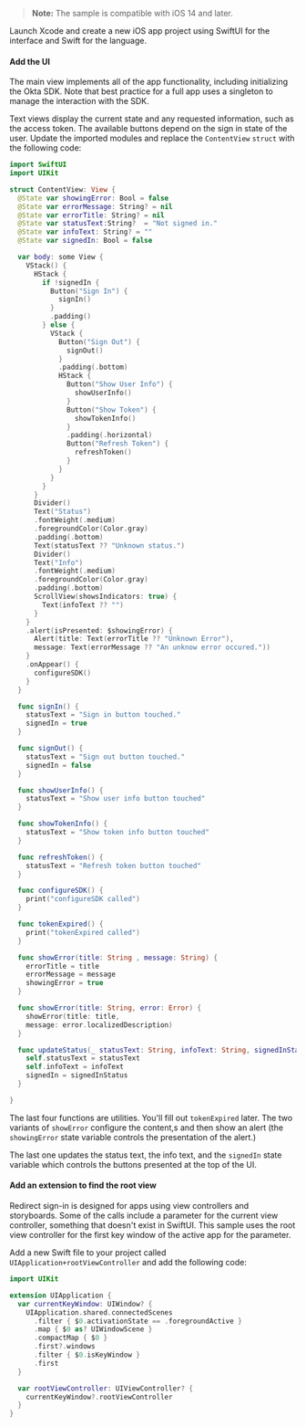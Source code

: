 > **Note:** The sample is compatible with iOS 14 and later.

Launch Xcode and create a new iOS app project using SwiftUI for the interface and Swift for the language.

#### Add the UI

The main view implements all of the app functionality, including initializing the Okta SDK. Note that best practice for a full app uses a singleton to manage the interaction with the SDK.

Text views display the current state and any requested information, such as the access token. The available buttons depend on the sign in state of the user. Update the imported modules and replace the `ContentView` `struct` with the following code:

```swift
import SwiftUI
import UIKit

struct ContentView: View {
  @State var showingError: Bool = false
  @State var errorMessage: String? = nil
  @State var errorTitle: String? = nil
  @State var statusText:String?  = "Not signed in."
  @State var infoText: String? = ""
  @State var signedIn: Bool = false

  var body: some View {
    VStack() {
      HStack {
        if !signedIn {
          Button("Sign In") {
            signIn()
          }
          .padding()
        } else {
          VStack {
            Button("Sign Out") {
              signOut()
            }
            .padding(.bottom)
            HStack {
              Button("Show User Info") {
                showUserInfo()
              }
              Button("Show Token") {
                showTokenInfo()
              }
              .padding(.horizontal)
              Button("Refresh Token") {
                refreshToken()
              }
            }
          }
        }
      }
      Divider()
      Text("Status")
      .fontWeight(.medium)
      .foregroundColor(Color.gray)
      .padding(.bottom)
      Text(statusText ?? "Unknown status.")
      Divider()
      Text("Info")
      .fontWeight(.medium)
      .foregroundColor(Color.gray)
      .padding(.bottom)
      ScrollView(showsIndicators: true) {
        Text(infoText ?? "")
      }
    }
    .alert(isPresented: $showingError) {
      Alert(title: Text(errorTitle ?? "Unknown Error"),
      message: Text(errorMessage ?? "An unknow error occured."))
    }
    .onAppear() {
      configureSDK()
    }
  }

  func signIn() {
    statusText = "Sign in button touched."
    signedIn = true
  }

  func signOut() {
    statusText = "Sign out button touched."
    signedIn = false
  }

  func showUserInfo() {
    statusText = "Show user info button touched"
  }

  func showTokenInfo() {
    statusText = "Show token info button touched"
  }

  func refreshToken() {
    statusText = "Refresh token button touched"
  }

  func configureSDK() {
    print("configureSDK called")
  }

  func tokenExpired() {
    print("tokenExpired called")
  }

  func showError(title: String , message: String) {
    errorTitle = title
    errorMessage = message
    showingError = true
  }

  func showError(title: String, error: Error) {
    showError(title: title, 
    message: error.localizedDescription)
  }

  func updateStatus(_ statusText: String, infoText: String, signedInStatus: Bool) {
    self.statusText = statusText
    self.infoText = infoText
    signedIn = signedInStatus
  }

}
```

The last four functions are utilities. You'll fill out `tokenExpired` later. The two variants of `showError` configure the content,s and then show an alert (the `showingError` state variable controls the presentation of the alert.)

The last one updates the status text, the info text, and the `signedIn` state variable which controls the buttons presented at the top of the UI.

#### Add an extension to find the root view

Redirect sign-in is designed for apps using view controllers and storyboards. Some of the calls include a parameter for the current view controller, something that doesn't exist in SwiftUI. This sample uses the root view controller for the first key window of the active app for the parameter.

Add a new Swift file to your project called `UIApplication+rootViewController` and add the following code:

```swift
import UIKit

extension UIApplication {
  var currentKeyWindow: UIWindow? {
    UIApplication.shared.connectedScenes
      .filter { $0.activationState == .foregroundActive }
      .map { $0 as? UIWindowScene }
      .compactMap { $0 }
      .first?.windows
      .filter { $0.isKeyWindow }
      .first
  }

  var rootViewController: UIViewController? {
    currentKeyWindow?.rootViewController
  }
}
```